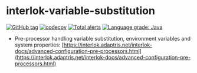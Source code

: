 # interlok-variable-substitution

[![GitHub tag](https://img.shields.io/github/tag/adaptris/interlok-variable-substitution.svg)](https://github.com/adaptris/interlok-variable-substitution/tags) [![codecov](https://codecov.io/gh/adaptris/interlok-variable-substitution/branch/develop/graph/badge.svg)](https://codecov.io/gh/adaptris/interlok-variable-substitution) [![Total alerts](https://img.shields.io/lgtm/alerts/g/adaptris/interlok-variable-substitution.svg?logo=lgtm&logoWidth=18)](https://lgtm.com/projects/g/adaptris/interlok-variable-substitution/alerts/) [![Language grade: Java](https://img.shields.io/lgtm/grade/java/g/adaptris/interlok-variable-substitution.svg?logo=lgtm&logoWidth=18)](https://lgtm.com/projects/g/adaptris/interlok-variable-substitution/context:java)


* Pre-processor handling variable substitution, environment variables and system properties: [https://interlok.adaptris.net/interlok-docs/advanced-configuration-pre-processors.html](https://interlok.adaptris.net/interlok-docs/advanced-configuration-pre-processors.html)
